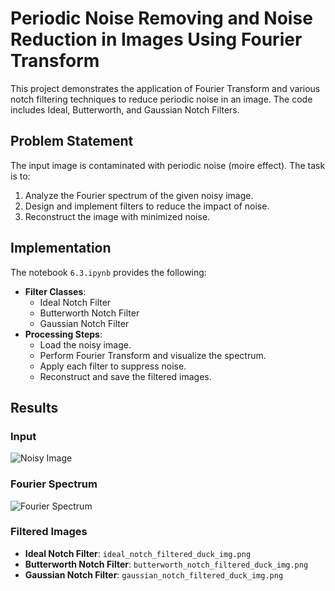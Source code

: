 # Periodic Noise Removing and Noise Reduction in Images Using Fourier Transform
This project demonstrates the application of Fourier Transform and various notch filtering techniques to reduce periodic noise in an image.
The code includes Ideal, Butterworth, and Gaussian Notch Filters.

## Problem Statement
The input image is contaminated with periodic noise (moire effect). The task is to:
1. Analyze the Fourier spectrum of the given noisy image.
2. Design and implement filters to reduce the impact of noise.
3. Reconstruct the image with minimized noise.

## Implementation
The notebook `6.3.ipynb` provides the following:
- **Filter Classes**:
  - Ideal Notch Filter
  - Butterworth Notch Filter
  - Gaussian Notch Filter
- **Processing Steps**:
  - Load the noisy image.
  - Perform Fourier Transform and visualize the spectrum.
  - Apply each filter to suppress noise.
  - Reconstruct and save the filtered images.

## Results
### Input
![Noisy Image]()

### Fourier Spectrum
![Fourier Spectrum]()

### Filtered Images
- **Ideal Notch Filter**: `ideal_notch_filtered_duck_img.png`
- **Butterworth Notch Filter**: `butterworth_notch_filtered_duck_img.png`
- **Gaussian Notch Filter**: `gaussian_notch_filtered_duck_img.png`



